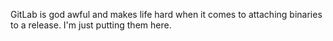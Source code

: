 GitLab is god awful and makes life hard when it comes to attaching binaries to a release. I'm just putting them here.